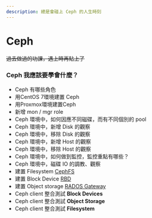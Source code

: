 ```yaml
---
description: 總是會碰上 Ceph 的人生時刻
---
```


# Ceph

~~過去做過的功課，遇上時再貼上了~~

### Ceph 我應該要學會什麼？

* Ceph 有哪些角色
* 用CentOS 7環境建置 Ceph
* 用Proxmox環境建置Ceph
* 新增 mon / mgr role
* Ceph 環境中，如何因應不同磁碟，而有不同個別的 pool
* Ceph 環境中，新增 Disk 的觀察
* Ceph 環境中，移除 Disk 的觀察
* Ceph 環境中，新增 Host 的觀察
* Ceph 環境中，移除 Host 的觀察
* Ceph 環境中，如何做到監控，監控重點有哪些？
* Ceph 環境中，磁碟 IO 的調教、觀察
* 建置 Filesystem [CephFS](http://docs.ceph.org.cn/start/quick-cephfs/)
* 建置 Block Device [RBD](http://docs.ceph.org.cn/start/quick-rbd/)
* 建置 Object storage [RADOS Gateway](http://docs.ceph.org.cn/start/quick-rgw/)
* Ceph client 整合測試 **Block Devices**
* Ceph client 整合測試 **Object Storage**
* Ceph client 整合測試 **Filesystem**



